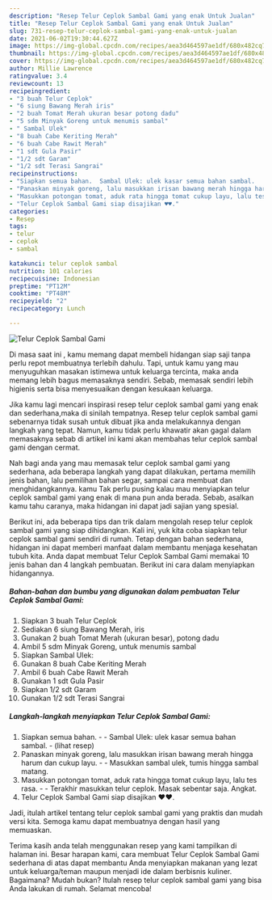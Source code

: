 ```yaml
---
description: "Resep Telur Ceplok Sambal Gami yang enak Untuk Jualan"
title: "Resep Telur Ceplok Sambal Gami yang enak Untuk Jualan"
slug: 731-resep-telur-ceplok-sambal-gami-yang-enak-untuk-jualan
date: 2021-06-02T19:30:44.627Z
image: https://img-global.cpcdn.com/recipes/aea3d464597ae1df/680x482cq70/telur-ceplok-sambal-gami-foto-resep-utama.jpg
thumbnail: https://img-global.cpcdn.com/recipes/aea3d464597ae1df/680x482cq70/telur-ceplok-sambal-gami-foto-resep-utama.jpg
cover: https://img-global.cpcdn.com/recipes/aea3d464597ae1df/680x482cq70/telur-ceplok-sambal-gami-foto-resep-utama.jpg
author: Millie Lawrence
ratingvalue: 3.4
reviewcount: 13
recipeingredient:
- "3 buah Telur Ceplok"
- "6 siung Bawang Merah iris"
- "2 buah Tomat Merah ukuran besar potong dadu"
- "5 sdm Minyak Goreng untuk menumis sambal"
- " Sambal Ulek"
- "8 buah Cabe Keriting Merah"
- "6 buah Cabe Rawit Merah"
- "1 sdt Gula Pasir"
- "1/2 sdt Garam"
- "1/2 sdt Terasi Sangrai"
recipeinstructions:
- "Siapkan semua bahan.  Sambal Ulek: ulek kasar semua bahan sambal.           (lihat resep)"
- "Panaskan minyak goreng, lalu masukkan irisan bawang merah hingga harum dan cukup layu.  Masukkan sambal ulek, tumis hingga sambal matang."
- "Masukkan potongan tomat, aduk rata hingga tomat cukup layu, lalu tes rasa.  Terakhir masukkan telur ceplok. Masak sebentar saja. Angkat."
- "Telur Ceplok Sambal Gami siap disajikan ♥️♥️."
categories:
- Resep
tags:
- telur
- ceplok
- sambal

katakunci: telur ceplok sambal 
nutrition: 101 calories
recipecuisine: Indonesian
preptime: "PT12M"
cooktime: "PT48M"
recipeyield: "2"
recipecategory: Lunch

---
```



![Telur Ceplok Sambal Gami](https://img-global.cpcdn.com/recipes/aea3d464597ae1df/680x482cq70/telur-ceplok-sambal-gami-foto-resep-utama.jpg)

Di masa  saat ini , kamu memang dapat membeli hidangan siap saji tanpa perlu repot membuatnya terlebih dahulu. Tapi, untuk kamu yang mau menyuguhkan masakan istimewa untuk keluarga tercinta, maka anda memang lebih bagus memasaknya sendiri. Sebab, memasak sendiri lebih higienis serta bisa menyesuaikan dengan kesukaan keluarga.

Jika kamu lagi mencari inspirasi resep telur ceplok sambal gami yang enak dan sederhana,maka di sinilah tempatnya. Resep telur ceplok sambal gami  sebenarnya tidak susah untuk dibuat jika anda melakukannya dengan langkah yang tepat. Namun, kamu tidak perlu khawatir akan gagal dalam memasaknya 
sebab di artikel ini kami akan membahas telur ceplok sambal gami dengan cermat.  



Nah bagi anda yang mau memasak telur ceplok sambal gami yang sederhana, ada beberapa langkah yang dapat dilakukan, pertama memilih jenis bahan, lalu pemilihan bahan segar, sampai cara membuat dan menghidangkannya. kamu Tak perlu pusing kalau mau menyiapkan telur ceplok sambal gami yang enak di mana pun anda berada. Sebab, asalkan kamu  tahu caranya, maka hidangan ini dapat jadi sajian yang spesial.

Berikut ini, ada beberapa tips dan trik dalam mengolah resep telur ceplok sambal gami yang siap dihidangkan. Kali ini, yuk kita coba siapkan telur ceplok sambal gami sendiri di rumah. Tetap dengan bahan sederhana, hidangan ini dapat memberi manfaat dalam membantu menjaga kesehatan tubuh kita. Anda dapat membuat Telur Ceplok Sambal Gami memakai 10 jenis bahan dan 4 langkah pembuatan. Berikut ini cara dalam menyiapkan hidangannya.

<!--inarticleads1-->

##### Bahan-bahan dan bumbu yang digunakan dalam pembuatan Telur Ceplok Sambal Gami:

1. Siapkan 3 buah Telur Ceplok
1. Sediakan 6 siung Bawang Merah, iris
1. Gunakan 2 buah Tomat Merah (ukuran besar), potong dadu
1. Ambil 5 sdm Minyak Goreng, untuk menumis sambal
1. Siapkan  Sambal Ulek:
1. Gunakan 8 buah Cabe Keriting Merah
1. Ambil 6 buah Cabe Rawit Merah
1. Gunakan 1 sdt Gula Pasir
1. Siapkan 1/2 sdt Garam
1. Gunakan 1/2 sdt Terasi Sangrai




<!--inarticleads2-->

##### Langkah-langkah menyiapkan Telur Ceplok Sambal Gami:

1. Siapkan semua bahan. -  - Sambal Ulek: ulek kasar semua bahan sambal. -           (lihat resep)
1. Panaskan minyak goreng, lalu masukkan irisan bawang merah hingga harum dan cukup layu. -  - Masukkan sambal ulek, tumis hingga sambal matang.
1. Masukkan potongan tomat, aduk rata hingga tomat cukup layu, lalu tes rasa. -  - Terakhir masukkan telur ceplok. Masak sebentar saja. Angkat.
1. Telur Ceplok Sambal Gami siap disajikan ♥️♥️.




Jadi, itulah artikel tentang  telur ceplok sambal gami  yang praktis dan mudah versi kita. Semoga kamu dapat membuatnya dengan hasil yang memuaskan. 

Terima kasih anda telah menggunakan resep yang kami tampilkan di halaman ini. Besar harapan kami, cara membuat  Telur Ceplok Sambal Gami sederhana di atas dapat membantu Anda menyiapkan makanan yang lezat untuk keluarga/teman maupun menjadi ide dalam berbisnis kuliner. Bagaimana? Mudah bukan? Itulah resep telur ceplok sambal gami yang bisa Anda lakukan di rumah. Selamat mencoba!

